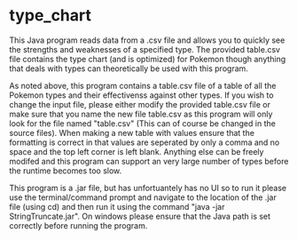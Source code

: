 type_chart
==========

This Java program reads data from a .csv file and allows you to quickly see 
the strengths and weaknesses of a specified type. The provided table.csv 
file contains the type chart (and is optimized) for Pokemon though anything 
that deals with types can theoretically be used with this program.

As noted above, this program contains a table.csv file of a table of all the
Pokemon types and their effectivenss against other types. If you wish to
change the input file, please either modify the provided table.csv file or
make sure that you name the new file table.csv as this program will only look
for the file named "table.csv" (This can of course be changed in the source
files). When making a new table with values ensure that the formatting is
correct in that values are seperated by only a comma and no space and the top 
left corner is left blank. Anything else can be freely modifed and this 
program can support an very large number of types before the runtime becomes 
too slow.

This program is a .jar file, but has unfortuantely has no UI so to run it please 
use the terminal/command prompt and navigate to the location of the .jar file 
(using cd) and then run it using the command "java -jar StringTruncate.jar". 
On windows please ensure that the Java path is set correctly before running the
program.
